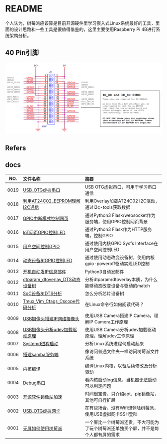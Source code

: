# README

个人认为，树莓派应该算是目前开源硬件里学习嵌入式Linux系统最好的工具，里面的设计思路和一些工具是很值得借鉴的，这里主要使用Raspberry Pi 4B进行系统架构分析。

## 40 Pin引脚

![Shematic_RPI_40_Pin.png](docs/images/Shematic_RPI_40_Pin.png)

## Refers

## docs

NO.|文件名称|摘要
:--:|:--|:--
0019| [USB_OTG虚拟串口](docs/0019_USB_OTG虚拟串口.md) | USB OTG虚拟串口，可用于学习串口通信
0018| [利用AT24C02_EEPROM理解I2C通信](docs/0018_利用AT24C02_EEPROM理解I2C通信.md) | 利用Overlay加载AT24C02 I2C驱动，通过i2c-tools获取数据
0017| [GPIO中断模式控制网页](docs/0017_GPIO中断模式控制网页.md) | 通过Python3 Flask/websocket作为服务端，使用GPIO控制网页背景
0016| [IoT网页GPIO控制LED](docs/0016_IoT网页GPIO控制LED.md) | 通过Python3 Flask作为HTTP服务端，控制GPIO
0015| [用户空间控制GPIO](docs/0015_用户空间控制GPIO.md) | 通过使用内核GPIO Sysfs Interface在用户空间控制LED
0014| [动态设备树GPIO控制LED](docs/0014_动态设备树GPIO控制LED.md) | 通过使用动态改变设备树，使用内核gpio-poweroff驱动实现LED控制
0013| [开机自动发IP信息邮件](docs/0013_开机自动发IP信息邮件.md) | Python3自动发邮件
0012| [dtparam_dtoverlay_DTS动态设备树](docs/0012_dtparam_dtoverlay_DTS动态设备树.md) | 分析dtparam/dtoverlay本质，为什么能够动态改变设备与驱动的match
0011| [SoC设备树DTS分析](docs/0011_SoC设备树DTS分析.md) | 怎么分析芯片设备树
0010| [Tmux_Vim_Ctags_Cscope代码分析](docs/0010_Tmux_Vim_Ctags_Cscope代码分析.md) | 在Linux命令行如何阅读代码？
0009| [USB摄像头搭建IP网络摄像头](docs/0009_USB摄像头搭建IP网络摄像头.md) | 使用USB Camera搭建IP Camera，理解IP Camera工作原理
0008| [USB摄像头分析udev加载驱动原理](docs/0008_USB摄像头分析udev加载驱动原理.md) | 使用USB Camera分析udev加载驱动原理，理解udev工作原理
0007| [Systemd进程启动](docs/0007_Systemd进程启动.md) | 分析Linux系统进程何启动起来
0006| [搭建samba服务端](docs/0006_搭建samba服务端.md) | 像访问普通文件夹一样访问树莓派文件系统
0005| [内核编译](docs/0005_内核编译.md) | 编译Linux内核，以备后续修改及分析驱动
0004| [Debug串口](docs/0004_Debug串口.md) | 看内核启动log信息，当机器无法启动可以判定问题
0003| [开源软件镜像站加速](docs/0003_开源软件镜像站加速.md) | 时间很宝贵，只介绍apt、pip镜像站，其他可自行扩展
0002| [USB_OTG虚拟网卡](docs/0002_USB_OTG虚拟网卡.md) | 在有些场合，没有Wifi想登陆树莓派，使用USB虚拟网卡SSH登陆
0001| [无屏如何使用树莓派](docs/0001_无屏如何使用树莓派.md) | 一个屏比一个树莓派还贵，不大可能为了玩个树莓派还单独买个屏，并不是每个人都有屏的需求
